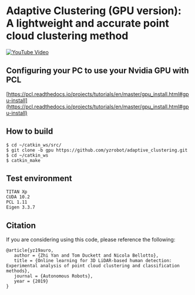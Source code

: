# Adaptive Clustering (GPU version): A lightweight and accurate point cloud clustering method #

[![YouTube Video](https://img.youtube.com/vi/rmPn7mWssto/0.jpg)](https://www.youtube.com/watch?v=rmPn7mWssto)

## Configuring your PC to use your Nvidia GPU with PCL ##

[https://pcl.readthedocs.io/projects/tutorials/en/master/gpu_install.html#gpu-install](https://pcl.readthedocs.io/projects/tutorials/en/master/gpu_install.html#gpu-install)

## How to build ##
```
$ cd ~/catkin_ws/src/
$ git clone -b gpu https://github.com/yzrobot/adaptive_clustering.git
$ cd ~/catkin_ws
$ catkin_make
```

## Test environment ##
```
TITAN Xp
CUDA 10.2
PCL 1.11
Eigen 3.3.7
```

## Citation ##
If you are considering using this code, please reference the following:
```
@article{yz19auro,
   author = {Zhi Yan and Tom Duckett and Nicola Bellotto},
   title = {Online learning for 3D LiDAR-based human detection: Experimental analysis of point cloud clustering and classification methods},
   journal = {Autonomous Robots},
   year = {2019}
}
```
